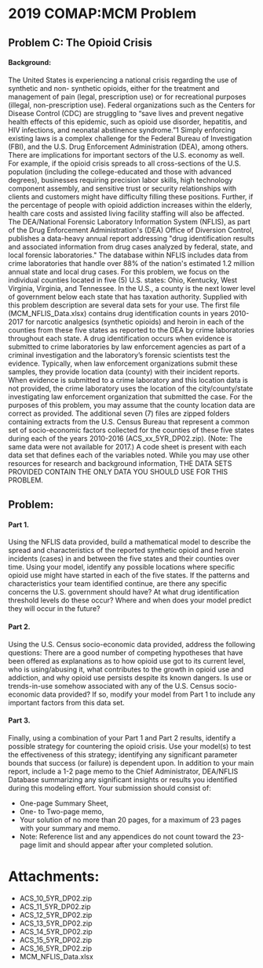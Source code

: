 # 2019 COMAP:MCM Problem
## Problem C: The Opioid Crisis
#### Background: 
The United States is experiencing a national crisis regarding the use of synthetic and non- synthetic opioids, either for the treatment and management of pain (legal, prescription use) or for recreational purposes (illegal, non-prescription use). Federal organizations such as the Centers for Disease Control (CDC) are struggling to “save lives and prevent negative health effects of this epidemic, such as opioid use disorder, hepatitis, and HIV infections, and neonatal abstinence syndrome.”1 Simply enforcing existing laws is a complex challenge for the Federal Bureau of Investigation (FBI), and the U.S. Drug Enforcement Administration (DEA), among others.
There are implications for important sectors of the U.S. economy as well. For example, if the opioid crisis spreads to all cross-sections of the U.S. population (including the college-educated and those with advanced degrees), businesses requiring precision labor skills, high technology component assembly, and sensitive trust or security relationships with clients and customers might have difficulty filling these positions. Further, if the percentage of people with opioid addiction increases within the elderly, health care costs and assisted living facility staffing will also be affected.
The DEA/National Forensic Laboratory Information System (NFLIS), as part of the Drug Enforcement Administration's (DEA) Office of Diversion Control, publishes a data-heavy annual report addressing "drug identification results and associated information from drug cases analyzed by federal, state, and local forensic laboratories." The database within NFLIS includes data from crime laboratories that handle over 88% of the nation's estimated 1.2 million annual state and local drug cases. For this problem, we focus on the individual counties located in five (5) U.S. states: Ohio, Kentucky, West Virginia, Virginia, and Tennessee. In the U.S., a county is the next lower level of government below each state that has taxation authority.
Supplied with this problem description are several data sets for your use. The first file (MCM_NFLIS_Data.xlsx) contains drug identification counts in years 2010-2017 for narcotic analgesics (synthetic opioids) and heroin in each of the counties from these five states as reported to the DEA by crime laboratories throughout each state. A drug identification occurs when evidence is submitted to crime laboratories by law enforcement agencies as part of a criminal investigation and the laboratory’s forensic scientists test the evidence. Typically, when law enforcement organizations submit these samples, they provide location data (county) with their incident reports. When evidence is submitted to a crime laboratory and this location data is not provided, the crime laboratory uses the location of the city/county/state investigating law enforcement organization that submitted the case. For the purposes of this problem, you may assume that the county location data are correct as provided.
The additional seven (7) files are zipped folders containing extracts from the U.S. Census Bureau that represent a common set of socio-economic factors collected for the counties of these five states during each of the years 2010-2016 (ACS_xx_5YR_DP02.zip). (Note: The same data were not available for 2017.)
A code sheet is present with each data set that defines each of the variables noted. While you may use other resources for research and background information, THE DATA SETS PROVIDED CONTAIN THE ONLY DATA YOU SHOULD USE FOR THIS PROBLEM.

## Problem:
#### Part 1. 
Using the NFLIS data provided, build a mathematical model to describe the spread and characteristics of the reported synthetic opioid and heroin incidents (cases) in and between the five states and their counties over time. Using your model, identify any possible locations where specific opioid use might have started in each of the five states.
If the patterns and characteristics your team identified continue, are there any specific concerns the U.S. government should have? At what drug identification threshold levels do these occur? Where and when does your model predict they will occur in the future?
#### Part 2. 
Using the U.S. Census socio-economic data provided, address the following questions:
There are a good number of competing hypotheses that have been offered as explanations as to how opioid use got to its current level, who is using/abusing it, what contributes to the growth in opioid use and addiction, and why opioid use persists despite its known dangers. Is use or trends-in-use somehow associated with any of the U.S. Census socio-economic data provided? If so, modify your model from Part 1 to include any important factors from this data set.
#### Part 3.
Finally, using a combination of your Part 1 and Part 2 results, identify a possible strategy for countering the opioid crisis. Use your model(s) to test the effectiveness of this strategy; identifying any significant parameter bounds that success (or failure) is dependent upon.
In addition to your main report, include a 1-2 page memo to the Chief Administrator, DEA/NFLIS Database summarizing any significant insights or results you identified during this modeling effort.
Your submission should consist of:
* One-page Summary Sheet,
* One- to Two-page memo,
* Your solution of no more than 20 pages, for a maximum of 23 pages with your summary
and memo.
* Note: Reference list and any appendices do not count toward the 23-page limit and
should appear after your completed solution.

# Attachments:
* ACS_10_5YR_DP02.zip
* ACS_11_5YR_DP02.zip 
* ACS_12_5YR_DP02.zip
* ACS_13_5YR_DP02.zip 
* ACS_14_5YR_DP02.zip
* ACS_15_5YR_DP02.zip 
* ACS_16_5YR_DP02.zip
* MCM_NFLIS_Data.xlsx
     